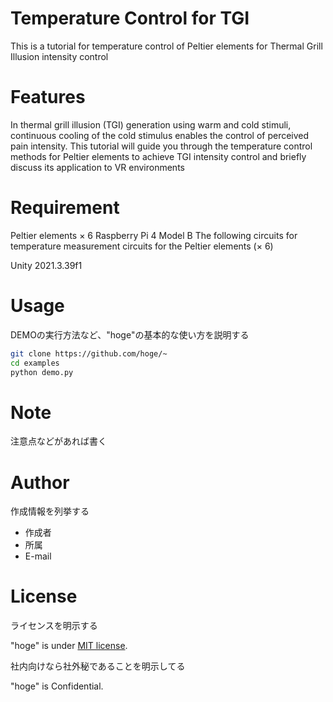 # Temperature Control for TGI
This is a tutorial for temperature control of Peltier elements for Thermal Grill Illusion intensity control

# Features
In thermal grill illusion (TGI) generation using warm and cold stimuli, continuous cooling of the cold stimulus enables the control of perceived pain intensity. 
This tutorial will guide you through the temperature control methods for Peltier elements to achieve TGI intensity control and briefly discuss its application to VR environments 

 
# Requirement
Peltier elements × 6
Raspberry Pi 4 Model B
The following circuits for temperature measurement circuits for the Peltier elements (× 6)

Unity 2021.3.39f1 

# Usage
 
DEMOの実行方法など、"hoge"の基本的な使い方を説明する
 
```bash
git clone https://github.com/hoge/~
cd examples
python demo.py
```
 
# Note
 
注意点などがあれば書く
 
# Author
 
作成情報を列挙する
 
* 作成者
* 所属
* E-mail
 
# License
ライセンスを明示する
 
"hoge" is under [MIT license](https://en.wikipedia.org/wiki/MIT_License).
 
社内向けなら社外秘であることを明示してる
 
"hoge" is Confidential.
